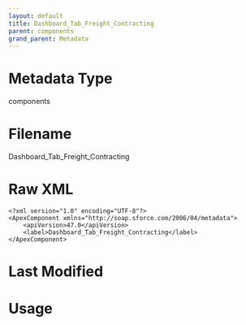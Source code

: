 ```yaml
---
layout: default
title: Dashboard_Tab_Freight_Contracting
parent: components
grand_parent: Metadata
---
```

# Metadata Type
components


# Filename 
Dashboard_Tab_Freight_Contracting


# Raw XML
```
<?xml version="1.0" encoding="UTF-8"?>
<ApexComponent xmlns="http://soap.sforce.com/2006/04/metadata">
    <apiVersion>47.0</apiVersion>
    <label>Dashboard_Tab_Freight_Contracting</label>
</ApexComponent>
```


# Last Modified


# Usage
